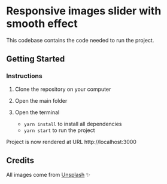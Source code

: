# Responsive images slider with smooth effect 

This codebase contains the code needed to run the project.

## Getting Started

### Instructions

1. Clone the repository on your computer
1. Open the main folder
1. Open the terminal

   - `yarn install` to install all dependencies
   - `yarn start` to run the project

Project is now rendered at URL http://localhost:3000

## Credits

All images come from [Unsplash](https://unsplash.com/fr) ✨
